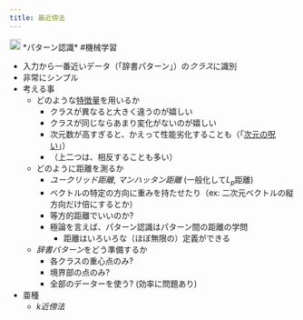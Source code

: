 ```yaml
---
title: 最近傍法
---
```


<img src='https://scrapbox.io/api/pages/blu3mo-public/情報科学の達人/icon' alt='情報科学の達人.icon' height="19.5"/>
*パターン認識* #機械学習

* 入力から一番近いデータ（「辞書パターン」）の*クラス*に識別
* 非常にシンプル
* 考える事
  * どのような[特徴量](%E7%89%B9%E5%BE%B4%E9%87%8F.md)を用いるか
    * クラスが異なると大きく違うのが嬉しい
    * クラスが同じならあまり変化がないのが嬉しい
    * 次元数が高すぎると、かえって性能劣化することも（「[次元の呪い](%E6%AC%A1%E5%85%83%E3%81%AE%E5%91%AA%E3%81%84.md)」）
    * （上二つは、相反することも多い）
  * どのように距離を測るか
    * *ユークリッド距離*, *マンハッタン距離* (一般化して$L_p$距離)
    * ベクトルの特定の方向に重みを持たせたり（ex: 二次元ベクトルの縦方向だけ倍にするとか）
    * 等方的距離でいいのか?
    * 極論を言えば、パターン認識はパターン間の距離の学問
      * 距離はいろいろな（ほぼ無限の）定義ができる
  * *辞書パターン*をどう準備するか
    * 各クラスの重心点のみ?
    * 境界部の点のみ?
    * 全部のデーターを使う? (効率に問題あり)
* 亜種
  * *k近傍法*
